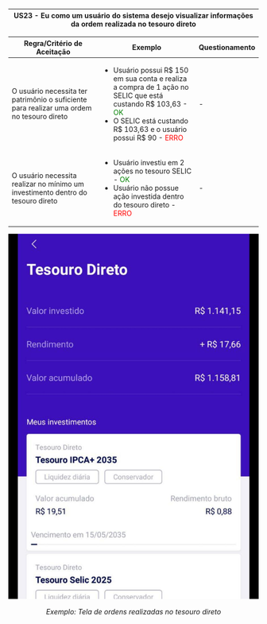 <table>
    <thead>
        <tr>
            <th colspan="2" rowspan="2"> US23 - Eu como um usuário do sistema desejo visualizar informações da ordem realizada no tesouro direto</th>
        </tr>        
    </thead>
</table>

<table>
    <thead>
        <tr>
            <th>Regra/Critério de Aceitação</th>
            <th>Exemplo</th>
            <th>Questionamento</th>
        </tr>        
    </thead>
    <tbody>
        <tr>
            <td>O usuário necessita ter patrimônio o suficiente para realizar uma ordem no tesouro direto</td>
            <td>
                <ul>
                    <li>Usuário possui R$ 150 em sua conta e realiza a compra de 1 ação no SELIC que está custando R$ 103,63 - <span style="color:green">OK</span></li>
                    <li>O SELIC está custando R$ 103,63 e o usuário possui R$ 90 - <span style="color:red">ERRO</span></li>
                </ul>
            </td>
            <td> - </td>
        </tr>
        <tr>
            <td>O usuário necessita realizar no mínimo um investimento dentro do tesouro direto</td>
            <td>
                <ul>
                    <li>Usuário investiu em 2 ações no tesouro SELIC - <span style="color:green">OK</span></li>
                    <li>Usuário não possue ação investida dentro do tesouro direto - <span style="color:red">ERRO</span></li>
                </ul>
            </td>
            <td> - </td>
        </tr>
    </tbody>
</table>

![US01](../../../img/td.jpg)
<p align="center"><i>Exemplo: Tela de ordens realizadas no tesouro direto</i></p>